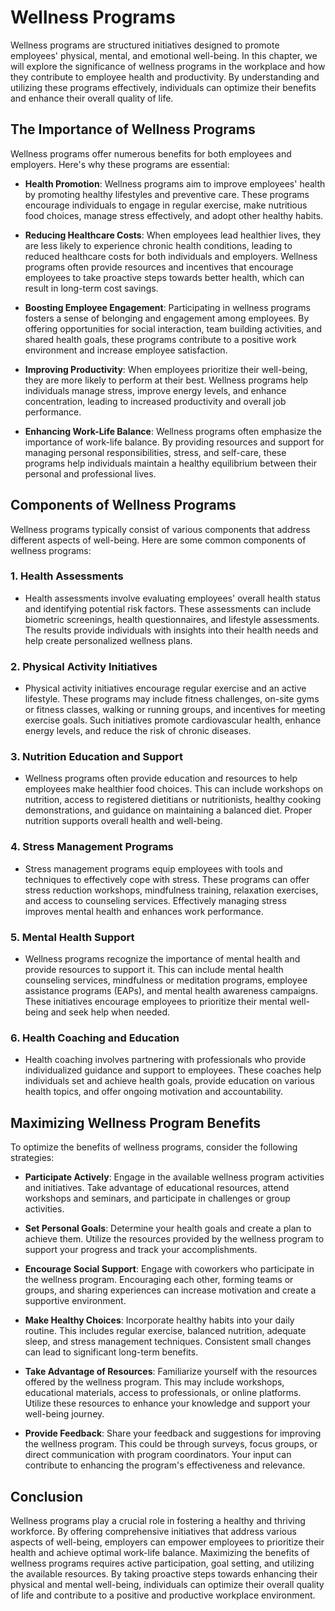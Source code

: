 Wellness Programs
============================

Wellness programs are structured initiatives designed to promote employees' physical, mental, and emotional well-being. In this chapter, we will explore the significance of wellness programs in the workplace and how they contribute to employee health and productivity. By understanding and utilizing these programs effectively, individuals can optimize their benefits and enhance their overall quality of life.

The Importance of Wellness Programs
-----------------------------------

Wellness programs offer numerous benefits for both employees and employers. Here's why these programs are essential:

* **Health Promotion**: Wellness programs aim to improve employees' health by promoting healthy lifestyles and preventive care. These programs encourage individuals to engage in regular exercise, make nutritious food choices, manage stress effectively, and adopt other healthy habits.

* **Reducing Healthcare Costs**: When employees lead healthier lives, they are less likely to experience chronic health conditions, leading to reduced healthcare costs for both individuals and employers. Wellness programs often provide resources and incentives that encourage employees to take proactive steps towards better health, which can result in long-term cost savings.

* **Boosting Employee Engagement**: Participating in wellness programs fosters a sense of belonging and engagement among employees. By offering opportunities for social interaction, team building activities, and shared health goals, these programs contribute to a positive work environment and increase employee satisfaction.

* **Improving Productivity**: When employees prioritize their well-being, they are more likely to perform at their best. Wellness programs help individuals manage stress, improve energy levels, and enhance concentration, leading to increased productivity and overall job performance.

* **Enhancing Work-Life Balance**: Wellness programs often emphasize the importance of work-life balance. By providing resources and support for managing personal responsibilities, stress, and self-care, these programs help individuals maintain a healthy equilibrium between their personal and professional lives.

Components of Wellness Programs
-------------------------------

Wellness programs typically consist of various components that address different aspects of well-being. Here are some common components of wellness programs:

### 1. Health Assessments

* Health assessments involve evaluating employees' overall health status and identifying potential risk factors. These assessments can include biometric screenings, health questionnaires, and lifestyle assessments. The results provide individuals with insights into their health needs and help create personalized wellness plans.

### 2. Physical Activity Initiatives

* Physical activity initiatives encourage regular exercise and an active lifestyle. These programs may include fitness challenges, on-site gyms or fitness classes, walking or running groups, and incentives for meeting exercise goals. Such initiatives promote cardiovascular health, enhance energy levels, and reduce the risk of chronic diseases.

### 3. Nutrition Education and Support

* Wellness programs often provide education and resources to help employees make healthier food choices. This can include workshops on nutrition, access to registered dietitians or nutritionists, healthy cooking demonstrations, and guidance on maintaining a balanced diet. Proper nutrition supports overall health and well-being.

### 4. Stress Management Programs

* Stress management programs equip employees with tools and techniques to effectively cope with stress. These programs can offer stress reduction workshops, mindfulness training, relaxation exercises, and access to counseling services. Effectively managing stress improves mental health and enhances work performance.

### 5. Mental Health Support

* Wellness programs recognize the importance of mental health and provide resources to support it. This can include mental health counseling services, mindfulness or meditation programs, employee assistance programs (EAPs), and mental health awareness campaigns. These initiatives encourage employees to prioritize their mental well-being and seek help when needed.

### 6. Health Coaching and Education

* Health coaching involves partnering with professionals who provide individualized guidance and support to employees. These coaches help individuals set and achieve health goals, provide education on various health topics, and offer ongoing motivation and accountability.

Maximizing Wellness Program Benefits
------------------------------------

To optimize the benefits of wellness programs, consider the following strategies:

* **Participate Actively**: Engage in the available wellness program activities and initiatives. Take advantage of educational resources, attend workshops and seminars, and participate in challenges or group activities.

* **Set Personal Goals**: Determine your health goals and create a plan to achieve them. Utilize the resources provided by the wellness program to support your progress and track your accomplishments.

* **Encourage Social Support**: Engage with coworkers who participate in the wellness program. Encouraging each other, forming teams or groups, and sharing experiences can increase motivation and create a supportive environment.

* **Make Healthy Choices**: Incorporate healthy habits into your daily routine. This includes regular exercise, balanced nutrition, adequate sleep, and stress management techniques. Consistent small changes can lead to significant long-term benefits.

* **Take Advantage of Resources**: Familiarize yourself with the resources offered by the wellness program. This may include workshops, educational materials, access to professionals, or online platforms. Utilize these resources to enhance your knowledge and support your well-being journey.

* **Provide Feedback**: Share your feedback and suggestions for improving the wellness program. This could be through surveys, focus groups, or direct communication with program coordinators. Your input can contribute to enhancing the program's effectiveness and relevance.

Conclusion
----------

Wellness programs play a crucial role in fostering a healthy and thriving workforce. By offering comprehensive initiatives that address various aspects of well-being, employers can empower employees to prioritize their health and achieve optimal work-life balance. Maximizing the benefits of wellness programs requires active participation, goal setting, and utilizing the available resources. By taking proactive steps towards enhancing their physical and mental well-being, individuals can optimize their overall quality of life and contribute to a positive and productive workplace environment.
